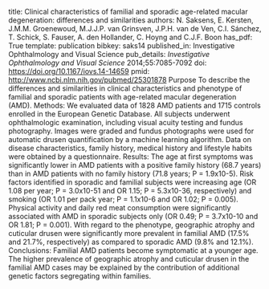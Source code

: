 title: Clinical characteristics of familial and sporadic age-related macular degeneration: differences and similarities
authors: N. Saksens, E. Kersten, J.M.M. Groenewoud, M.J.J.P. van Grinsven, J.P.H. van de Ven, C.I. Sánchez, T. Schick, S. Fauser, A. den Hollander, C. Hoyng and C.J.F. Boon
has_pdf: True
template: publication
bibkey: saks14
published_in: Investigative Ophthalmology and Visual Science
pub_details: <i>Investigative Ophthalmology and Visual Science</i> 2014;55:7085-7092
doi: https://doi.org/10.1167/iovs.14-14659
pmid: http://www.ncbi.nlm.nih.gov/pubmed/25301878
Purpose To describe the differences and similarities in clinical characteristics and phenotype of familial and sporadic patients with age-related macular degeneration (AMD). Methods: We evaluated data of 1828 AMD patients and 1715 controls enrolled in the European Genetic Database. All subjects underwent ophthalmologic examination, including visual acuity testing and fundus photography. Images were graded and fundus photographs were used for automatic drusen quantification by a machine learning algorithm. Data on disease characteristics, family history, medical history and lifestyle habits were obtained by a questionnaire. Results: The age at first symptoms was significantly lower in AMD patients with a positive family history (68.7 years) than in AMD patients with no family history (71.8 years; P = 1.9x10-5). Risk factors identified in sporadic and familial subjects were increasing age (OR 1.08 per year; P = 3.0x10-51 and OR 1.15; P = 5.3x10-36, respectively) and smoking (OR 1.01 per pack year; P = 1.1x10-6 and OR 1.02; P = 0.005). Physical activity and daily red meat consumption were significantly associated with AMD in sporadic subjects only (OR 0.49; P = 3.7x10-10 and OR 1.81; P = 0.001). With regard to the phenotype, geographic atrophy and cuticular drusen were significantly more prevalent in familial AMD (17.5\% and 21.7\%, respectively) as compared to sporadic AMD (9.8\% and 12.1\%). Conclusions: Familial AMD patients become symptomatic at a younger age. The higher prevalence of geographic atrophy and cuticular drusen in the familial AMD cases may be explained by the contribution of additional genetic factors segregating within families.

